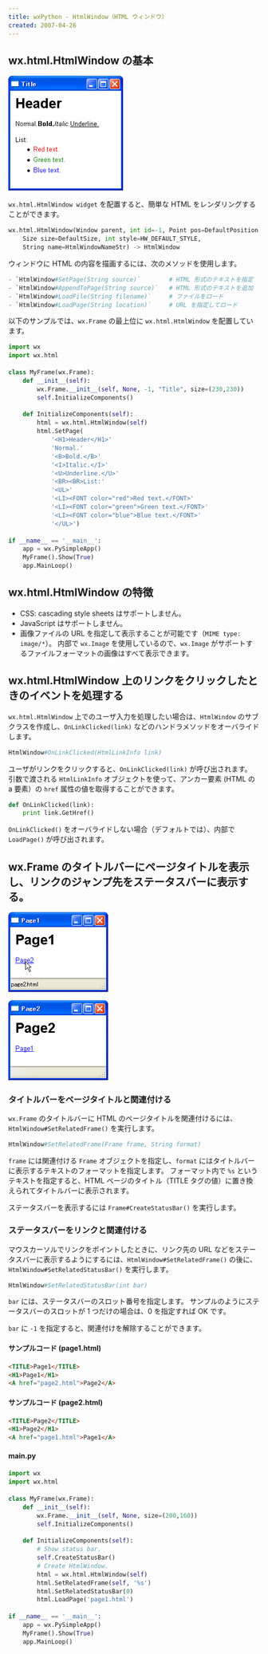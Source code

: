 ```yaml
---
title: wxPython - HtmlWindow（HTML ウィンドウ）
created: 2007-04-26
---
```


wx.html.HtmlWindow の基本
----

![./image/20070426-html_window.png](./image/20070426-html_window.png)

`wx.html.HtmlWindow widget` を配置すると、簡単な HTML をレンダリングすることができます。

```python
wx.html.HtmlWindow(Window parent, int id=-1, Point pos=DefaultPosition,
    Size size=DefaultSize, int style=HW_DEFAULT_STYLE,
    String name=HtmlWindowNameStr) -> HtmlWindow
```

ウィンドウに HTML の内容を描画するには、次のメソッドを使用します。

```python
- `HtmlWindow#SetPage(String source)`        # HTML 形式のテキストを指定
- `HtmlWindow#AppendToPage(String source)`   # HTML 形式のテキストを追加
- `HtmlWindow#LoadFile(String filename)`     # ファイルをロード
- `HtmlWindow#LoadPage(String location)`     # URL を指定してロード
```

以下のサンプルでは、`wx.Frame` の最上位に `wx.html.HtmlWindow` を配置しています。

```python
import wx
import wx.html

class MyFrame(wx.Frame):
    def __init__(self):
        wx.Frame.__init__(self, None, -1, "Title", size=(230,230))
        self.InitializeComponents()

    def InitializeComponents(self):
        html = wx.html.HtmlWindow(self)
        html.SetPage(
            '<H1>Header</H1>'
            'Normal.'
            '<B>Bold.</B>'
            '<I>Italic.</I>'
            '<U>Underline.</U>'
            '<BR><BR>List:'
            '<UL>'
            '<LI><FONT color="red">Red text.</FONT>'
            '<LI><FONT color="green">Green text.</FONT>'
            '<LI><FONT color="blue">Blue text.</FONT>'
            '</UL>')

if __name__ == '__main__':
    app = wx.PySimpleApp()
    MyFrame().Show(True)
    app.MainLoop()
```


wx.html.HtmlWindow の特徴
----

- CSS: cascading style sheets はサポートしません。
- JavaScript はサポートしません。
- 画像ファイルの URL を指定して表示することが可能です（`MIME type: image/*`）。
内部で `wx.Image` を使用しているので、`wx.Image` がサポートするファイルフォーマットの画像はすべて表示できます。


wx.html.HtmlWindow 上のリンクをクリックしたときのイベントを処理する
----

`wx.html.HtmlWindow` 上でのユーザ入力を処理したい場合は、`HtmlWindow` のサブクラスを作成し、`OnLinkClicked(link)` などのハンドラメソッドをオーバライドします。

```python
HtmlWindow#OnLinkClicked(HtmlLinkInfo link)
```

ユーザがリンクをクリックすると、`OnLinkClicked(link)` が呼び出されます。
引数で渡される `HtmlLinkInfo` オブジェクトを使って、アンカー要素 (HTML の a 要素）の `href` 属性の値を取得することができます。

```python
def OnLinkClicked(link):
    print link.GetHref()
```

`OnLinkClicked()` をオーバライドしない場合（デフォルトでは）、内部で `LoadPage()` が呼び出されます。


wx.Frame のタイトルバーにページタイトルを表示し、リンクのジャンプ先をステータスバーに表示する。
----

![./image/20070524-html_window_statusbar.png](./image/20070524-html_window_statusbar.png)

![./image/20070524-html_window_statusbar2.png](./image/20070524-html_window_statusbar2.png)


### タイトルバーをページタイトルと関連付ける

`wx.Frame` のタイトルバーに HTML のページタイトルを関連付けるには、`HtmlWindow#SetRelatedFrame()` を実行します。

```python
HtmlWindow#SetRelatedFrame(Frame frame, String format)
```

`frame` には関連付ける `Frame` オブジェクトを指定し、`format` にはタイトルバーに表示するテキストのフォーマットを指定します。
フォーマット内で `%s` というテキストを指定すると、HTML ページのタイトル（TITLE タグの値）に置き換えられてタイトルバーに表示されます。

ステータスバーを表示するには `Frame#CreateStatusBar()` を実行します。


### ステータスバーをリンクと関連付ける

マウスカーソルでリンクをポイントしたときに、リンク先の URL などをステータスバーに表示するようにするには、`HtmlWindow#SetRelatedFrame()` の後に、`HtmlWindow#SetRelatedStatusBar()` を実行します。

```python
HtmlWindow#SetRelatedStatusBar(int bar)
```

`bar` には、ステータスバーのスロット番号を指定します。
サンプルのようにステータスバーのスロットが 1 つだけの場合は、0 を指定すれば OK です。

`bar` に `-1` を指定すると、関連付けを解除することができます。


#### サンプルコード (page1.html)

```html
<TITLE>Page1</TITLE>
<H1>Page1</H1>
<A href="page2.html">Page2</A>
```

#### サンプルコード (page2.html)

```html
<TITLE>Page2</TITLE>
<H1>Page2</H1>
<A href="page1.html">Page1</A>
```

#### main.py

```python
import wx
import wx.html

class MyFrame(wx.Frame):
    def __init__(self):
        wx.Frame.__init__(self, None, size=(200,160))
        self.InitializeComponents()

    def InitializeComponents(self):
        # Show status bar.
        self.CreateStatusBar()
        # Create HtmlWindow.
        html = wx.html.HtmlWindow(self)
        html.SetRelatedFrame(self, '%s')
        html.SetRelatedStatusBar(0)
        html.LoadPage('page1.html')

if __name__ == '__main__':
    app = wx.PySimpleApp()
    MyFrame().Show(True)
    app.MainLoop()
```

